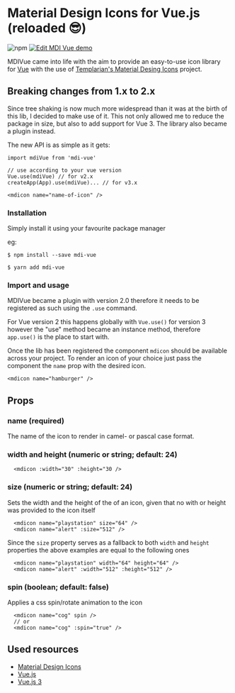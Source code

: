 # Material Design Icons for Vue.js (reloaded 😎)

![npm](https://img.shields.io/npm/dw/mdi-vue)
[![Edit MDI Vue demo](https://codesandbox.io/static/img/play-codesandbox.svg)](https://codesandbox.io/s/modest-greider-0ot9p?fontsize=14&hidenavigation=1&theme=dark)

MDIVue came into life with the aim to provide an easy-to-use icon library for [Vue](https://vuejs.org/)
with the use of [Templarian's Material Desing Icons](https://github.com/Templarian/MaterialDesign) project.

## Breaking changes from 1.x to 2.x

Since tree shaking is now much more widespread than it was at the birth of this lib, I decided to
make use of it. This not only allowed me to reduce the package in size, but also to add support for
Vue 3. The library also became a plugin instead.

The new API is as simple as it gets:  

```
import mdiVue from 'mdi-vue'

// use according to your vue version
Vue.use(mdiVue) // for v2.x
createApp(App).use(mdiVue)... // for v3.x
```

```
<mdicon name="name-of-icon" />
```

### Installation

Simply install it using your favourite package manager

eg: 
```
$ npm install --save mdi-vue
```
```
$ yarn add mdi-vue
```

### Import and usage
MDIVue became a plugin with version 2.0 therefore it needs to be registered as such using the `.use` command.

For Vue version 2 this happens globally with `Vue.use()` for version 3 however the "use" method became an instance method,
therefore `app.use()` is the place to start with.

Once the lib has been registered the component `mdicon` should be available across your project. To render an icon of your
choice just pass the component the `name` prop with the desired icon.

```
<mdicon name="hamburger" />
```

## Props

### name (required)
The name of the icon to render in camel- or pascal case format.

### width and height (numeric or string; default: 24)
```
  <mdicon :width="30" :height="30 />
```

### size (numeric or string; default: 24)
Sets the width and the height of the of an icon, given that no with or height was provided to the icon itself
```
  <mdicon name="playstation" size="64" />
  <mdicon name="alert" :size="512" />
```
Since the `size` property serves as a fallback to both `width` and `height` properties the above examples are equal to the following ones
```
  <mdicon name="playstation" width="64" height="64" />
  <mdicon name="alert" :width="512" :height="512" />
```

### spin (boolean; default: false)
Applies a css spin/rotate animation to the icon
```
  <mdicon name="cog" spin />
  // or
  <mdicon name="cog" :spin="true" />
```


## Used resources

- [Material Design Icons](https://materialdesignicons.com/)
- [Vue.js](https://vuejs.org/)
- [Vue.js 3](https://v3.vuejs.org/)
